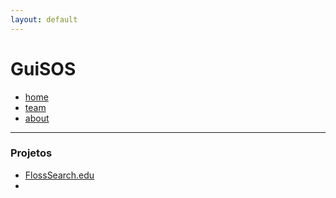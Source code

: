 ```yaml
---
layout: default
---
```


# GuiSOS

* [home](./index.md)
* [team](./team.md)
* [about](./about.md)

---

### Projetos

+ [FlossSearch.edu](./flosssearch/README.md)
+ 
